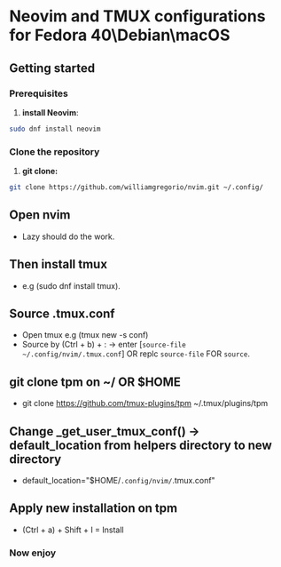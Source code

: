 # Neovim and TMUX configurations for Fedora 40\Debian\macOS

## Getting started 

### Prerequisites
1. **install Neovim**:
```bash
sudo dnf install neovim
```
### Clone the repository
1. **git clone:**
```bash
git clone https://github.com/williamgregorio/nvim.git ~/.config/
```

## Open nvim
- Lazy should do the work.

## Then install tmux
- e.g (sudo dnf install tmux).

## Source .tmux.conf
- Open tmux e.g (tmux new -s conf) 
- Source by (Ctrl + b) + : -> enter [`source-file ~/.config/nvim/.tmux.conf`] OR replc `source-file` FOR `source`.

## git clone tpm on ~/ OR $HOME
- git clone https://github.com/tmux-plugins/tpm ~/.tmux/plugins/tpm

## Change _get_user_tmux_conf() -> default_location from helpers directory to new directory
- default_location="$HOME/`.config/nvim/`.tmux.conf"

## Apply new installation on tpm
- (Ctrl + a) + Shift + I = Install

### Now enjoy
